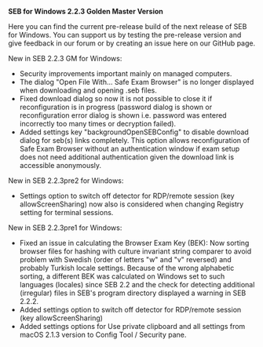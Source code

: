 **SEB for Windows 2.2.3 Golden Master Version**

Here you can find the current pre-release build of the next release of SEB for Windows. You can support us by testing the pre-release version and give feedback in our forum or by creating an issue here on our GitHub page.

New in SEB 2.2.3 GM for Windows:
- Security improvements important mainly on managed computers.
- The dialog "Open File With... Safe Exam Browser" is no longer displayed when downloading and opening .seb files.
- Fixed download dialog so now it is not possible to close it if reconfiguration is in progress (password dialog is shown or reconfiguration error dialog is shown i.e. password was entered incorrectly too many times or decryption failed).
- Added settings key "backgroundOpenSEBConfig" to disable download dialog for seb(s) links completely. This option allows reconfiguration of Safe Exam Browser without an authentication window if exam setup does not need additional authentication given the download link is accessible anonymously.


New in SEB 2.2.3pre2 for Windows:
- Settings option to switch off detector for RDP/remote session (key allowScreenSharing) now also is considered when changing Registry setting for terminal sessions.

New in SEB 2.2.3pre1 for Windows:

- Fixed an issue in calculating the Browser Exam Key (BEK): Now sorting browser files for hashing with culture invariant string comparer to avoid problem with Swedish (order of letters "w" and "v" reversed) and probably Turkish locale settings. Because of the wrong alphabetic sorting, a different BEK was calculated on Windows set to such languages (locales) since SEB 2.2 and the check for detecting additional (irregular) files in SEB's program directory displayed a warning in SEB 2.2.2.
- Added settings option to switch off detector for RDP/remote session (key allowScreenSharing)
- Added settings options for Use private clipboard and all settings from macOS 2.1.3 version to Config Tool / Security pane.